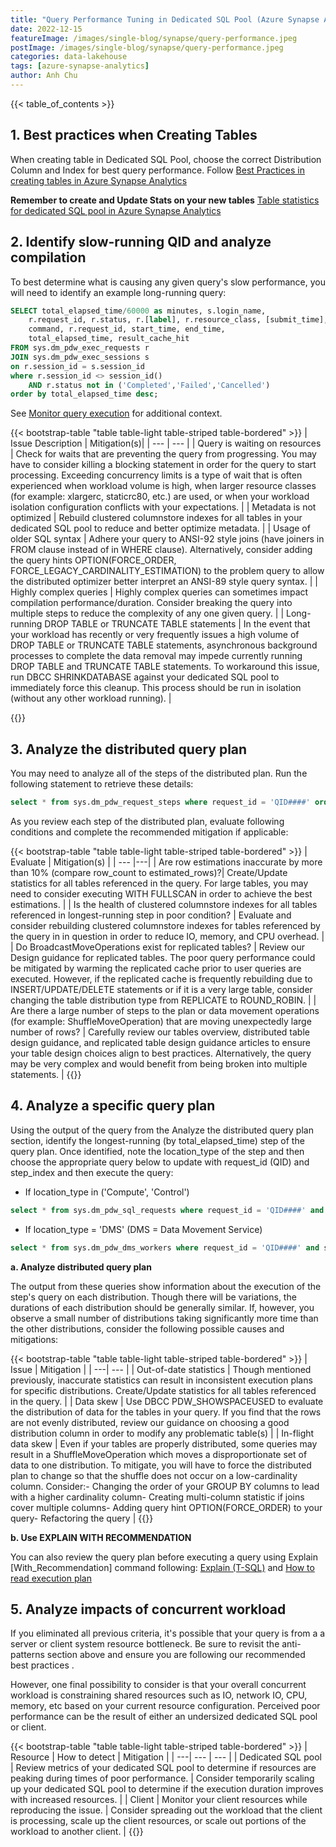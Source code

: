```yaml
---
title: "Query Performance Tuning in Dedicated SQL Pool (Azure Synapse Analytics)"
date: 2022-12-15
featureImage: /images/single-blog/synapse/query-performance.jpeg
postImage: /images/single-blog/synapse/query-performance.jpeg
categories: data-lakehouse
tags: [azure-synapse-analytics]
author: Anh Chu
---
```


{{< table_of_contents >}}

## 1. Best practices when Creating Tables

When creating table in Dedicated SQL Pool, choose the correct Distribution Column and Index for best query performance. Follow [Best Practices in creating tables in Azure Synapse Analytics](./content/blog/create-table-azure-synapse-analytics.md)

**Remember to create and Update Stats on your new tables**
[Table statistics for dedicated SQL pool in Azure Synapse Analytics](https://learn.microsoft.com/en-us/azure/synapse-analytics/sql-data-warehouse/sql-data-warehouse-tables-statistics#examples-update-statistics)


## 2. Identify slow-running QID and analyze compilation

To best determine what is causing any given query's slow performance, you will need to identify an example long-running query:

```sql
SELECT total_elapsed_time/60000 as minutes, s.login_name, 
    r.request_id, r.status, r.[label], r.resource_class, [submit_time], 
    command, r.request_id, start_time, end_time, 
    total_elapsed_time, result_cache_hit
FROM sys.dm_pdw_exec_requests r 
JOIN sys.dm_pdw_exec_sessions s 
on r.session_id = s.session_id
where r.session_id <> session_id()  
    AND r.status not in ('Completed','Failed','Cancelled') 
order by total_elapsed_time desc;
```

See [Monitor query execution](https://docs.microsoft.com/azure/synapse-analytics/sql-data-warehouse/sql-data-warehouse-manage-monitor?WT.mc_id=Portal-Microsoft_Azure_Support#monitor-query-execution) for additional context.

{{< bootstrap-table "table table-light table-striped table-bordered" >}}
| Issue Description      | Mitigation(s)|
| --- | --- |
| Query is waiting on resources | Check for waits that are preventing the query from progressing. You may have to consider killing a blocking statement in order for the query to start processing. Exceeding concurrency limits is a type of wait that is often experienced when workload volume is high, when larger resource classes (for example: xlargerc, staticrc80, etc.) are used, or when your workload isolation configuration conflicts with your expectations.   |
| Metadata is not optimized     | Rebuild clustered columnstore indexes for all tables in your dedicated SQL pool to reduce and better optimize metadata.         |
| Usage of older SQL syntax     | Adhere your query to ANSI-92 style joins (have joiners in FROM clause instead of in WHERE clause). Alternatively, consider adding the query hints OPTION(FORCE_ORDER, FORCE_LEGACY_CARDINALITY_ESTIMATION) to the problem query to allow the distributed optimizer better interpret an ANSI-89 style query syntax.  |
| Highly complex queries | Highly complex queries can sometimes impact compilation performance/duration. Consider breaking the query into multiple steps to reduce the complexity of any one given query.              |
| Long-running DROP TABLE or TRUNCATE TABLE statements | In the event that your workload has recently or very frequently issues a high volume of DROP TABLE or TRUNCATE TABLE statements, asynchronous background processes to complete the data removal may impede currently running DROP TABLE and TRUNCATE TABLE statements. To workaround this issue, run DBCC SHRINKDATABASE against your dedicated SQL pool to immediately force this cleanup. This process should be run in isolation (without any other workload running). |

{{</bootstrap-table>}}

## 3. Analyze the distributed query plan

You may need to analyze all of the steps of the distributed plan. Run the following statement to retrieve these details:

```sql
select * from sys.dm_pdw_request_steps where request_id = 'QID####' order by step_index;
```

As you review each step of the distributed plan, evaluate following conditions and complete the recommended mitigation if applicable:

{{< bootstrap-table "table table-light table-striped table-bordered" >}}
| Evaluate   | Mitigation(s)    |
| --- |---|
| Are row estimations inaccurate by more than 10% (compare row_count to estimated_rows)?| Create/Update statistics for all tables referenced in the query. For large tables, you may need to consider executing WITH FULLSCAN in order to achieve the best estimations.  |
| Is the health of clustered columnstore indexes for all tables referenced in longest-running step in poor condition? | Evaluate and consider rebuilding clustered columnstore indexes for tables referenced by the query in in question in order to reduce IO, memory, and CPU overhead.      |
| Do BroadcastMoveOperations exist for replicated tables? | Review our Design guidance for replicated tables. The poor query performance could be mitigated by warming the replicated cache prior to user queries are executed. However, if the replicated cache is frequently rebuilding due to INSERT/UPDATE/DELETE statements or if it is a very large table, consider changing the table distribution type from REPLICATE to ROUND_ROBIN. |
| Are there a large number of steps to the plan or data movement operations (for example: ShuffleMoveOperation) that are moving unexpectedly large number of rows? | Carefully review our tables overview, distributed table design guidance, and replicated table design guidance articles to ensure your table design choices align to best practices. Alternatively, the query may be very complex and would benefit from being broken into multiple statements. |
{{</bootstrap-table>}}

## 4. Analyze a specific query plan

Using the output of the query from the Analyze the distributed query plan section, identify the longest-running (by total_elapsed_time) step of the query plan. Once identified, note the location_type of the step and then choose the appropriate query below to update with request_id (QID) and step_index and then execute the query:

- If location_type in ('Compute', 'Control')
```sql
select * from sys.dm_pdw_sql_requests where request_id = 'QID####' and step_index = #;
```

- If location_type = 'DMS' (DMS = Data Movement Service)
```sql
select * from sys.dm_pdw_dms_workers where request_id = 'QID####' and step_index = #;
```

**a. Analyze distributed query plan**

The output from these queries show information about the execution of the step's query on each distribution. Though there will be variations, the durations of each distribution should be generally similar. If, however, you observe a small number of distributions taking significantly more time than the other distributions, consider the following possible causes and mitigations:

{{< bootstrap-table "table table-light table-striped table-bordered" >}}
| Issue                  | Mitigation  |
| ---| --- |
| Out-of-date statistics | Though mentioned previously, inaccurate statistics can result in inconsistent execution plans for specific distributions. Create/Update statistics for all tables referenced in the query.                              |
| Data skew              | Use DBCC PDW_SHOWSPACEUSED to evaluate the distribution of data for the tables in your query. If you find that the rows are not evenly distributed, review our guidance on choosing a good distribution column in order to modify any problematic table(s)                         |
| In-flight data skew    | Even if your tables are properly distributed, some queries may result in a ShuffleMoveOperation which moves a disproportionate set of data to one distribution. To mitigate, you will have to force the distributed plan to change so that the shuffle does not occur on a low-cardinality column. Consider:- Changing the order of your GROUP BY columns to lead with a higher cardinality column- Creating multi-column statistic if joins cover multiple columns- Adding query hint OPTION(FORCE_ORDER) to your query- Refactoring the query |
{{</bootstrap-table>}}

**b. Use EXPLAIN WITH RECOMMENDATION**

You can also review the query plan before executing a query using Explain [With_Recommendation] command following: [Explain (T-SQL)](https://learn.microsoft.com/en-us/sql/t-sql/queries/explain-transact-sql?view=azure-sqldw-latest) and [How to read execution plan](https://www.sqlshack.com/how-to-read-an-execution-plan-with-all-details/)

## 5. Analyze impacts of concurrent workload
If you eliminated all previous criteria, it's possible that your query is from a a server or client system resource bottleneck. Be sure to revisit the anti-patterns section above and ensure you are following our recommended best practices .

However, one final possibility to consider is that your overall concurrent workload is constraining shared resources such as IO, network IO, CPU, memory, etc based on your current resource configuration. Perceived poor performance can be the result of either an undersized dedicated SQL pool or client.

{{< bootstrap-table "table table-light table-striped table-bordered" >}}
| Resource           | How to detect    | Mitigation   |
| ---| --- | --- |
| Dedicated SQL pool | Review metrics of your dedicated SQL pool to determine if resources are peaking during times of poor performance. | Consider temporarily scaling up your dedicated SQL pool to determine if the execution duration improves with increased resources.                          |
| Client             | Monitor your client resources while reproducing the issue.           | Consider spreading out the workload that the client is processing, scale up the client resources, or scale out portions of the workload to another client. |
{{</bootstrap-table>}}
